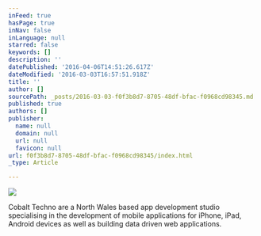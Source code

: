 ```yaml
---
inFeed: true
hasPage: true
inNav: false
inLanguage: null
starred: false
keywords: []
description: ''
datePublished: '2016-04-06T14:51:26.617Z'
dateModified: '2016-03-03T16:57:51.918Z'
title: ''
author: []
sourcePath: _posts/2016-03-03-f0f3b8d7-8705-48df-bfac-f0968cd98345.md
published: true
authors: []
publisher:
  name: null
  domain: null
  url: null
  favicon: null
url: f0f3b8d7-8705-48df-bfac-f0968cd98345/index.html
_type: Article

---
```

![](https://the-grid-user-content.s3-us-west-2.amazonaws.com/88325ccd-8f75-441e-9866-f35ee3cc3a54.png)

Cobalt Techno are a North Wales based app development studio specialising in the development of mobile applications for iPhone, iPad, Android devices as well as building data driven web applications.